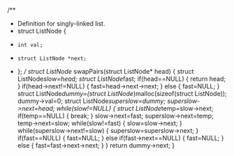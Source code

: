 /**
 * Definition for singly-linked list.
 * struct ListNode {
 *     int val;
 *     struct ListNode *next;
 * };
 */
struct ListNode* swapPairs(struct ListNode* head) {
    struct ListNode*slow=head;
    struct ListNode*fast;
    if(head==NULL)
    {
        return head;
    }
    if(head->next!=NULL)
    {
    fast=head->next->next;
    }
    else
    {
        fast=NULL;
    }
    struct  ListNode*dummy=(struct ListNode*)malloc(sizeof(struct ListNode));
    dummy->val=0;
    struct ListNode*superslow=dummy;
    superslow->next=head;
    while(slow!=NULL)
    {
        struct ListNode*temp=slow->next;
        if(temp==NULL)
        {
            break;
        }
        slow->next=fast;
        superslow->next=temp;
        temp->next=slow;
        while(slow!=fast)
        {
            slow=slow->next;
        }
        while(superslow->next!=slow)
        {
            superslow=superslow->next;
        }
        if(fast==NULL) 
        {
            fast=NULL;
        }
        else if(fast->next==NULL)
        {
            fast=NULL;
        }
        else
        {
            fast=fast->next->next;
        }
    }
    return dummy->next;
}
